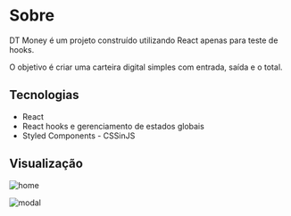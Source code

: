 # Sobre

DT Money é um projeto construído utilizando React apenas para teste de hooks.

O objetivo é criar uma carteira digital simples com entrada, saída e o total.

## Tecnologias

- React
- React hooks e gerenciamento de estados globais
- Styled Components - CSSinJS

## Visualização

![home](https://i.imgur.com/N53L6yo.png)

![modal](https://i.imgur.com/USCp4CV.png)
